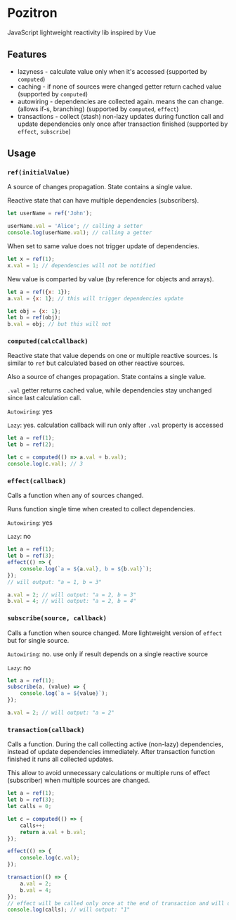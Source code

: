 # Pozitron
JavaScript lightweight reactivity lib inspired by Vue

## Features
* lazyness - calculate value only when it's accessed (supported by `computed`)
* caching - if none of sources were changed getter return cached value (supported by `computed`)
* autowiring - dependencies are collected again. means the can change. (allows if-s, branching) (supported by `computed`, `effect`)
* transactions - collect (stash) non-lazy updates during function call and update dependencies only once after transaction finished (supported by `effect`, `subscribe`)

## Usage

### `ref(initialValue)`
A source of changes propagation. State contains a single value.

Reactive state that can have multiple dependencies (subscribers).

```js
let userName = ref('John');

userName.val = 'Alice'; // calling a setter
console.log(userName.val); // calling a getter
```

When set to same value does not trigger update of dependencies.
```js
let x = ref(1);
x.val = 1; // dependencies will not be notified
```

New value is comparted by value (by reference for objects and arrays).
```js
let a = ref({x: 1});
a.val = {x: 1}; // this will trigger dependencies update

let obj = {x: 1};
let b = ref(obj);
b.val = obj; // but this will not
```



### `computed(calcCallback)`
Reactive state that value depends on one or multiple reactive sources. Is similar to `ref` but calculated based on other reactive sources.

Also a source of changes propagation. State contains a single value.

`.val` getter returns cached value, while dependencies stay unchanged since last calculation call.

`Autowiring`: yes

`Lazy`: yes. calculation callback will run only after `.val` property is accessed

```js
let a = ref(1);
let b = ref(2);

let c = computed(() => a.val + b.val);
console.log(c.val); // 3
```



### `effect(callback)`
Calls a function when any of sources changed.

Runs function single time when created to collect dependencies.

`Autowiring`: yes

`Lazy`: no
```js
let a = ref(1);
let b = ref(3);
effect(() => {
    console.log(`a = ${a.val}, b = ${b.val}`);
});
// will output: "a = 1, b = 3"

a.val = 2; // will output: "a = 2, b = 3"
b.val = 4; // will output: "a = 2, b = 4"
```



### `subscribe(source, callback)`
Calls a function when source changed. More lightweight version of `effect` but for single source.

`Autowiring`: no. use only if result depends on a single reactive source

`Lazy`: no
```js
let a = ref(1);
subscribe(a, (value) => {
    console.log(`a = ${value}`);
});

a.val = 2; // will output: "a = 2"
```



### `transaction(callback)`
Calls a function. During the call collecting active (non-lazy) dependencies, instead of update dependencies immediately. After transaction function finished it runs all collected updates.

This allow to avoid unnecessary calculations or multiple runs of effect (subscriber) when multiple sources are changed.
```js
let a = ref(1);
let b = ref(3);
let calls = 0;

let c = computed(() => {
    calls++;
    return a.val + b.val;
});

effect(() => {
    console.log(c.val);
});

transaction(() => {
    a.val = 2;
    b.val = 4;
});
// effect will be called only once at the end of transaction and will output: "6"
console.log(calls); // will output: "1"
```
